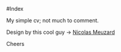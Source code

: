 #Index

My simple cv; not much to comment. 

Design by this cool guy -> [Nicolas Meuzard](https://dribbble.com/NicolasMzrd)

Cheers